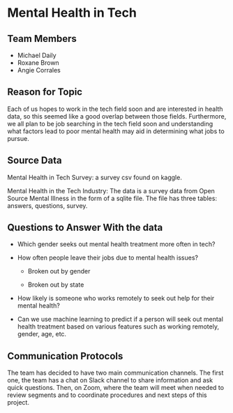 # Mental Health in Tech

## Team Members
* Michael Daily 
* Roxane Brown
* Angie Corrales

## Reason for Topic
Each of us hopes to work in the tech field soon and are interested in health data, so this seemed like a good overlap between those fields. Furthermore, we all plan to be 
job searching in the tech field soon and understanding what factors lead to poor mental health may aid in determining what jobs to pursue. 

## Source Data
Mental Health in Tech Survey: a survey csv found on kaggle.

Mental Health in the Tech Industry: The data is a survey data from Open Source Mental Illness in the form of a sqlite file. The file has three tables: answers, questions,
survey.

## Questions to Answer With the data
* Which gender seeks out mental health treatment more often in tech?

* How often people leave their jobs due to mental health issues?

  - Broken out by gender

  - Broken out by state

* How likely is someone who works remotely to seek out help for their mental health?

* Can we use machine learning to predict if a person will seek out mental health treatment based on various features such as working remotely, gender, age, etc. 

## Communication Protocols
The team has decided to have two main communication channels. The first one, the team has a chat on Slack channel to share information and ask quick questions. Then, on Zoom, where the team will meet when needed to review segments and to coordinate procedures and next steps of this project.
